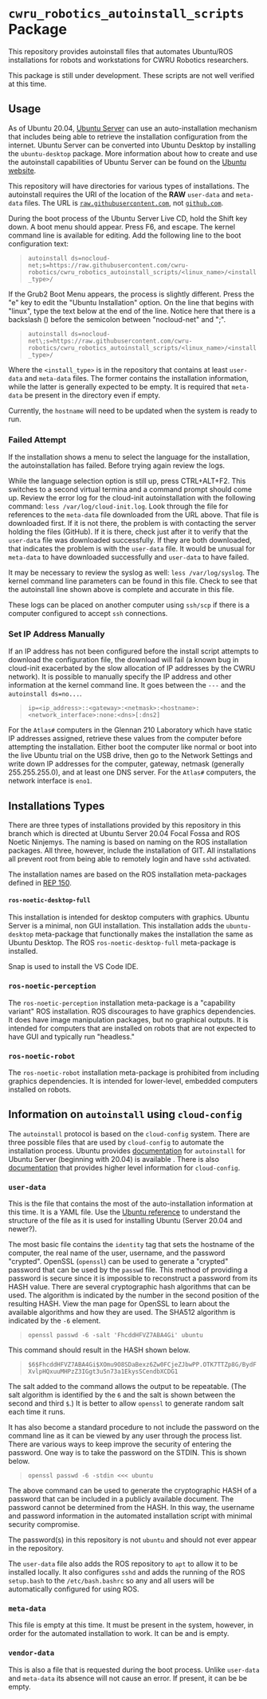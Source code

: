 # `cwru_robotics_autoinstall_scripts` Package

This repository provides autoinstall files that automates Ubuntu/ROS installations for robots and workstations for CWRU Robotics researchers.

This package is still under development.  These scripts are not well verified at this time.

## Usage

As of Ubuntu 20.04, [Ubuntu Server](https://ubuntu.com/download/server) can use an auto-installation mechanism that includes being able to retrieve the installation configuration from the internet.  Ubuntu Server can be converted into Ubuntu Desktop by installing the `ubuntu-desktop` package.  More information about how to create and use the autoinstall capabilities of Ubuntu Server can be found on the [Ubuntu website](https://ubuntu.com/server/docs/install/autoinstall).

This repository will have directories for various types of installations.  The autoinstall requires the URI of the location of the **RAW** `user-data` and `meta-data` files.  The URL is [`raw.githubusercontent.com`](http://raw.githubusercontent.com), not [`github.com`](https://github.com).

During the boot process of the Ubuntu Server Live CD, hold the Shift key down.  A boot menu should appear.  Press F6, and escape.  The kernel command line is available for editing.  Add the following line to the boot configuration text:

> `autoinstall ds=nocloud-net;s=https://raw.githubusercontent.com/cwru-robotics/cwru_robotics_autoinstall_scripts/<linux_name>/<install_type>/` 

If the Grub2 Boot Menu appears, the process is slightly different.  Press the "e" key to edit the "Ubuntu Installation" option.  On the line that begins with "linux", type the text below at the end of the line.  Notice here that there is a backslash (\) before the semicolon between "nocloud-net" and ";".

> `autoinstall ds=nocloud-net\;s=https://raw.githubusercontent.com/cwru-robotics/cwru_robotics_autoinstall_scripts/<linux_name>/<install_type>/` 


Where the `<install_type>` is in the repository that contains at least `user-data` and `meta-data` files.  The former contains the installation information, while the latter is generally expected to be empty.  It is required that `meta-data` be present in the directory even if empty.

Currently, the `hostname` will need to be updated when the system is ready to run.

### Failed Attempt

If the installation shows a menu to select the language for the installation, the autoinstallation has failed.  Before trying again review the logs.  

While the language selection option is still up, press CTRL+ALT+F2.  This switches to a second virtual termina and a command prompt should come up.  Review the error log for the cloud-init autoinstallation with the following command: `less /var/log/cloud-init.log`.  Look through the file for references to the `meta-data` file downloaded from the URL above.  That file is downloaded first.  If it is not there, the problem is with contacting the server holding the files (GitHub).  If it is there, check just after it to verify that the `user-data` file was downloaded successfully.  If they are both downloaded, that indicates the problem is with the `user-data` file.  It would be unusual for `meta-data` to have downloaded successfully and `user-data` to have failed. 

It may be necessary to review the syslog as well: `less /var/log/syslog`.  The kernel command line parameters can be found in this file.  Check to see that the autoinstall line shown above is complete and accurate in this file.

These logs can be placed on another computer using `ssh/scp` if there is a computer configured to accept `ssh` connections.

### Set IP Address Manually

If an IP address has not been configured before the install script attempts to download the configuration file, the download will fail (a known bug in cloud-init exacerbated by the slow allocation of IP addresses by the CWRU network).  It is possible to manually specify the IP address and other information at the kernel command line.  It goes between the `---` and the `autoinstall ds=no...`.

> ```ip=<ip_address>::<gateway>:<netmask>:<hostname>:<network_interface>:none:<dns>[:dns2]```

For the `Atlas#` computers in the Glennan 210 Laboratory which have static IP addresses assigned, retrieve these values from the computer before attempting the installation.  Either boot the computer like normal or boot into the live Ubuntu trial on the USB drive, then go to the Network Settings and write down IP addresses for the computer, gateway, netmask (generally 255.255.255.0), and at least one DNS server.  For the `Atlas#` computers, the network interface is `eno1`.


## Installations Types

There are three types of installations provided by this repository in this branch which is directed at Ubuntu Server 20.04 Focal Fossa and ROS Noetic Ninjemys.  The naming is based on naming on the ROS installation packages.  All three, however, include the installation of GIT.  All installations all prevent root from being able to remotely login and have `sshd` activated.

The installation names are based on the ROS installation meta-packages defined in [REP 150](https://ros.org/reps/rep-0150.html).

#### `ros-noetic-desktop-full`

This installation is intended for desktop computers with graphics.  Ubuntu Server is a minimal, non GUI installation.  This installation adds the `ubuntu-desktop` meta-package that functionally makes the installation the same as Ubuntu Desktop.  The ROS `ros-noetic-desktop-full` meta-package is installed.

Snap is used to install the VS Code IDE.

### `ros-noetic-perception`

The `ros-noetic-perception` installation meta-package is a "capability variant" ROS installation.  ROS discourages to have graphics dependencies.  It does have image manipulation packages, but no graphical outputs.  It is intended for computers that are installed on robots that are not expected to have GUI and typically run "headless."

### `ros-noetic-robot`

The `ros-noetic-robot` installation meta-package is prohibited from including graphics dependencies.  It is intended for lower-level, embedded computers installed on robots.



## Information on `autoinstall` using `cloud-config`

The `autoinstall` protocol is based on the `cloud-config` system.  There are three possible files that are used by `cloud-config` to automate the installation process.  Ubuntu provides  [documentation](https://ubuntu.com/server/docs/install/autoinstall-reference) for `autoinstall` for Ubuntu Server (beginning with 20.04) is available .  There is also [documentation](https://cloudinit.readthedocs.io/en/latest/) that provides higher level information for `cloud-config`.

### `user-data`

This is the file that contains the most of the auto-installation information at this time.  It is a YAML file.  Use the [Ubuntu reference](https://ubuntu.com/server/docs/install/autoinstall-reference) to understand the structure of the file as it is used for installing Ubuntu (Server 20.04 and newer?). 

The most basic file contains the `identity` tag that sets the hostname of the computer, the real name of the user, username, and the password "crypted".  OpenSSL (`openssl`) can be used to generate a "crypted" password that can be used by the `passwd` file.  This method of providing a password is secure since it is impossible to reconstruct a password from its HASH value.  There are several cryptographic hash algorithms that can be used.  The algorithm is indicated by the number in the second position of the resulting HASH.  View the man page for OpenSSL to learn about the available algorithms and how they are used.  The SHA512 algorithm is indicated by the `-6` element.

> `openssl passwd -6 -salt 'FhcddHFVZ7ABA4Gi' ubuntu`

This command should result in the HASH shown below.

> `$6$FhcddHFVZ7ABA4Gi$XOmu9O8SDaBexz6Zw0FCjeZJbwPP.OTK7TTZp8G/BydFXvlpHQxuuMHPzZ3IGgt3u5n73a1EkysSCendbXCDG1`

The salt added to the command allows the output to be repeatable.  (The salt algorithm is identified by the `6` and the salt is shown between the second and third `$`.)  It is better to allow `openssl` to generate random salt each time it runs.

It has also become a standard procedure to not include the password on the command line as it can be viewed by any user through the process list.  There are various ways to keep improve the security of entering the password.  One way is to take the password on the STDIN.  This is shown below.

> `openssl passwd -6 -stdin <<< ubuntu`

The above command can be used to generate the cryptographic HASH of a password that can be included in a publicly available document.  The password cannot be determined from the HASH.  In this way, the username and password information in the automated installation script with minimal security compromise.

The password(s) in this repository is not `ubuntu` and should not ever appear in the repository.

The `user-data` file also adds the ROS repository to `apt` to allow it to be installed locally.  It also configures `sshd` and adds the running of the ROS `setup.bash` to the `/etc/bash.bashrc` so any and all users will be automatically configured for using ROS.

### `meta-data`

This file is empty at this time.  It must be present in the system, however, in order for the automated installation to work.  It can be and is empty.

### `vendor-data`

This is also a file that is requested during the boot process.  Unlike `user-data` and `meta-data` its absence will not cause an error.  If present, it can be be empty.

